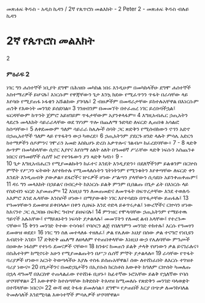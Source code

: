 ﻿
መጽሐፍ ቅዱስ - አዲስ ኪዳን / 2ኛ የጴጥሮስ መልእክት - 2 Peter 2 - መጽሐፍ ቅዱስ ብሉይ ኪዳን
# 2ኛ የጴጥሮስ መልእክት
2
### ምዕራፍ 2
 ነገር ግን ሐሰተኞች ነቢያት ደግሞ በሕዝቡ መካከል ነበሩ እንዲሁም በመካከላችሁ ደግሞ ሐሰተኞች አስተማሪዎች ይሆናሉ፤ እነርሱም የዋጃቸውን ጌታ እንኳ ክደው የሚፈጥንን ጥፋት በራሳቸው ላይ እየሳቡ የሚያጠፋ ኑፋቄን አሹልከው ያገባሉ፤
2  ብዙዎችም በመዳራታቸው ይከተሉአቸዋል በእነርሱም ጠንቅ የእውነት መንገድ ይሰደባል።
3  ገንዘብንም በመመኘት በተፈጠረ ነገር ይረቡባችኋል፤ ፍርዳቸውም ከጥንት ጀምሮ አይዘገይም ጥፋታቸውም አያንቀላፋም።
4  እግዚአብሔር ኃጢአትን ላደረጉ መላእክት ሳይራራላቸው ወደ ገሃነም ጥሎ በጨለማ ጉድጓድ ለፍርድ ሊጠበቁ አሳልፎ ከሰጣቸው፥
5  ለቀደመውም ዓለም ሳይራራ ከሌሎች ሰባት ጋር ጽድቅን የሚሰብከውን ኖኅን አድኖ በኃጢአተኞች ዓለም ላይ የጥፋትን ውኃ ካወረደ፥
6  ኃጢአትንም ያደርጉ ዘንድ ላሉት ምሳሌ አድርጎ ከተማዎችን ሰዶምንና ገሞራን አመድ እስኪሆኑ ድረስ አቃጥሎና ገልብጦ ከፈረደባቸው፥
7 -
8  ጻድቅ ሎጥም በመካከላቸው ሲኖር እያየና እየሰማ ዕለት ዕለት በዓመፀኛ ሥራቸው ጻድቅ ነፍሱን አስጨንቆ ነበርና በዓመፀኞች ሴሰኛ ኑሮ የተገፋውን ያን ጻድቅ ካዳነ፥
9 -  
10  ጌታ እግዚአብሔርን የሚያመልኩትን ከፈተና እንዴት እንዲያድን፥ በደለኞችንም ይልቁንም በርኵስ ምኞት የሥጋን ፍትወት እየተከተሉ የሚመላለሱትን ጌትነትንም የሚንቁትን እየቀጣቸው ለፍርድ ቀን እንዴት እንዲጠብቅ ያውቃል። ደፋሮችና ኵሩዎች ሆነው ሥልጣን ያላቸውን ሲሳደቡ አይንቀጠቀጡም፤
11  ዳሩ ግን መላእክት በኃይልና በብርታት ከእነርሱ ይልቅ ምንም ቢበልጡ በጌታ ፊት በእነርሱ ላይ የስድብን ፍርድ አያመጡም።
12  እነዚህ ግን ለመጠመድና ለመጥፋት በፍጥረታቸው እንደ ተወለዱ አእምሮ እንደ ሌላቸው እንስሶች ሆነው፥ በማያውቁት ነገር እየተሳደቡ በጥፋታቸው ይጠፋሉ፤
13  የዓመፃቸውን ደመወዝ ይቀበላሉ። በቀን ሲዘፍኑ እንደ ተድላ ይቆጥሩታል፤ ነውረኞችና ርኵሳን ሆነው ከእናንተ ጋር ሲጋበዙ በፍቅር ግብዣ ይዘፍናሉ፤
14  ምንዝር የሞላባቸው ኃጢአትንም የማይተዉ ዓይኖች አሉአቸው፤ የማይጸኑትን ነፍሳት ያታልላሉ፤ መመኘትን የለመደ ልብ አላቸው፤ የተረገሙ ናቸው።
15  ቅንን መንገድ ትተው ተሳሳቱ፤ የባሶርን ልጅ የበለዓምን መንገድ ተከተሉ፤ እርሱ የዓመፃን ደመወዝ ወደደ፥
16  ነገር ግን ስለ መተላለፉ ተዘለፈ፤ ቃል የሌለው አህያ በሰው ቃል ተናግሮ የነቢዩን እብድነት አገደ።
17  ድቅድቅ ጨለማ ለዘላለም የተጠበቀላቸው እነዚህ ውኃ የሌለባቸው ምንጮች በዐውሎ ነፋስም የተነዱ ደመናዎች ናቸው።
18  ከንቱና ከመጠን ይልቅ ታላቅ የሆነውን ቃል ይናገራሉና፥ በስሕተትም ከሚኖሩት አሁን የሚያመልጡትን በሥጋ ሴሰኛ ምኞት ያታልላሉ።
19  ራሳቸው የጥፋት ባሪያዎች ሆነው። አርነት ትወጣላችሁ እያሉ ተስፋ ይሰጡአቸዋል፤ ሰው ለተሸነፈበት ለእርሱ ተገዝቶ ባሪያ ነውና።
20  በጌታችንና በመድኃኒታችን በኢየሱስ ክርስቶስ እውቀት ከዓለም ርኵሰት ካመለጡ በኋላ ዳግመኛ በእርስዋ ተጠላልፈው የተሸነፉ ቢሆኑ፥ ከፊተኛው ኑሮአቸው ይልቅ የኋለኛው የባሰ ሆኖባቸዋል።
21  አውቀዋት ከተሰጣቸው ከቅድስት ትእዛዝ ከሚመለሱ የጽድቅን መንገድ ባላወቋት በተሻላቸው ነበርና።
22  ውሻ ወደ ትፋቱ ይመለሳል፥ ደግሞ። የታጠበች እርያ በጭቃ ለመንከባለል ትመለሳለች እንደሚባል እውነተኞች ምሳሌዎች ሆኖባቸዋል። 
